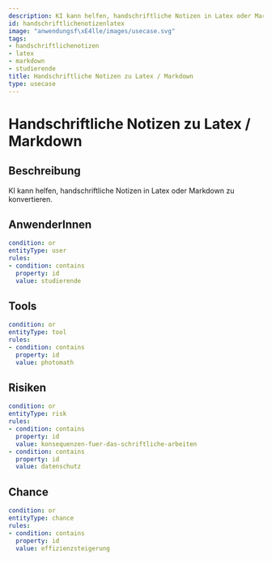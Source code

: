 ```yaml
---
description: KI kann helfen, handschriftliche Notizen in Latex oder Markdown zu konvertieren.
id: handschriftlichenotizenlatex
image: "anwendungsf\xE4lle/images/usecase.svg"
tags:
- handschriftlichenotizen
- latex
- markdown
- studierende
title: Handschriftliche Notizen zu Latex / Markdown
type: usecase
---
```



# Handschriftliche Notizen zu Latex / Markdown

## Beschreibung

KI kann helfen, handschriftliche Notizen in Latex oder Markdown zu konvertieren.

## AnwenderInnen

```yaml
condition: or
entityType: user
rules:
- condition: contains
  property: id
  value: studierende
```



## Tools

```yaml
condition: or
entityType: tool
rules:
- condition: contains
  property: id
  value: photomath
```



## Risiken

```yaml
condition: or
entityType: risk
rules:
- condition: contains
  property: id
  value: konsequenzen-fuer-das-schriftliche-arbeiten
- condition: contains
  property: id
  value: datenschutz
```



## Chance

```yaml
condition: or
entityType: chance
rules:
- condition: contains
  property: id
  value: effizienzsteigerung
```

